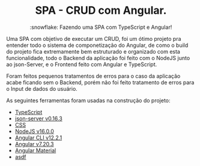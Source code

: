 <h1 align="center">SPA - CRUD com Angular.</h1>
<p align="center">:snowflake: Fazendo uma SPA com TypeScript e Angular!</p>

Uma SPA com objetivo de executar um CRUD, foi um ótimo projeto pra entender todo o sistema de componetização do Angular, de como o build do projeto fica extremamente
bem estruturado e organizado com esta funcionalidade, todo o Backend da aplicação foi feito com o NodeJS junto ao json-Server, e o Frontend feito com Angular e TypeScript.


Foram feitos pequenos tratamentos de erros para o caso da aplicação acabe ficando sem o Backend, porém não foi feito tratamento de erros para o Input de dados do usuário.


As seguintes ferramentas foram usadas na construção do projeto:

- [TypeScript](https://www.typescriptlang.org/)
- [json-server v0.16.3](https://www.npmjs.com/package/json-server)
- [CSS](https://devdocs.io/css/)
- [NodeJS v16.0.0](https://nodejs.org/en/download/releases/)
- [Angular CLI v12.2.1](https://github.com/angular/angular-cli)
- [Angular v7.20.3](https://angular.io/)
- [Angular Material](https://material.angular.io/)
- [asdf](https://asdf-vm.com/)
